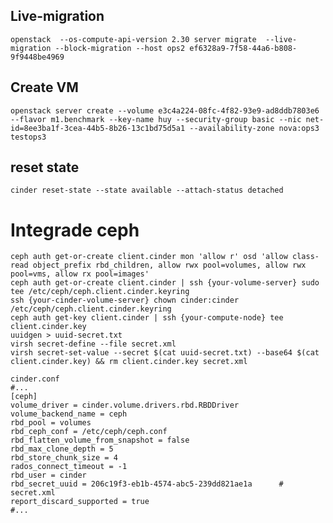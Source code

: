 ## Live-migration

    openstack  --os-compute-api-version 2.30 server migrate  --live-migration --block-migration --host ops2 ef6328a9-7f58-44a6-b808-9f9448be4969

## Create VM

    openstack server create --volume e3c4a224-08fc-4f82-93e9-ad8ddb7803e6  --flavor m1.benchmark --key-name huy --security-group basic --nic net-id=8ee3ba1f-3cea-44b5-8b26-13c1bd75d5a1 --availability-zone nova:ops3 testops3
    
## reset state

    cinder reset-state --state available --attach-status detached 

# Integrade ceph

```
ceph auth get-or-create client.cinder mon 'allow r' osd 'allow class-read object_prefix rbd_children, allow rwx pool=volumes, allow rwx pool=vms, allow rx pool=images'
ceph auth get-or-create client.cinder | ssh {your-volume-server} sudo tee /etc/ceph/ceph.client.cinder.keyring
ssh {your-cinder-volume-server} chown cinder:cinder /etc/ceph/ceph.client.cinder.keyring
ceph auth get-key client.cinder | ssh {your-compute-node} tee client.cinder.key
uuidgen > uuid-secret.txt
virsh secret-define --file secret.xml
virsh secret-set-value --secret $(cat uuid-secret.txt) --base64 $(cat client.cinder.key) && rm client.cinder.key secret.xml
```

```
cinder.conf
#...
[ceph]
volume_driver = cinder.volume.drivers.rbd.RBDDriver
volume_backend_name = ceph
rbd_pool = volumes
rbd_ceph_conf = /etc/ceph/ceph.conf
rbd_flatten_volume_from_snapshot = false
rbd_max_clone_depth = 5
rbd_store_chunk_size = 4
rados_connect_timeout = -1
rbd_user = cinder
rbd_secret_uuid = 206c19f3-eb1b-4574-abc5-239dd821ae1a      # secret.xml
report_discard_supported = true
#...
```
